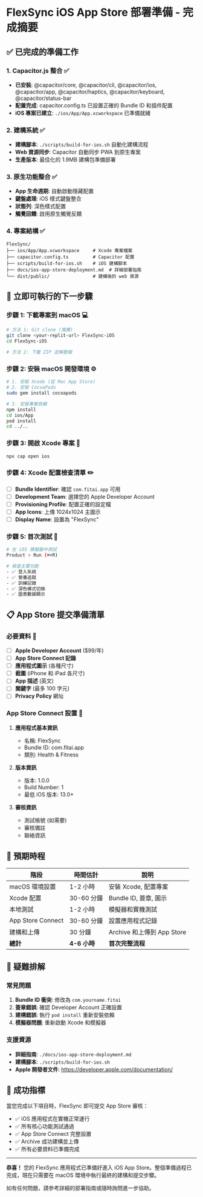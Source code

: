 # FlexSync iOS App Store 部署準備 - 完成摘要

## ✅ 已完成的準備工作

### 1. Capacitor.js 整合 ✅
- **已安裝**: @capacitor/core, @capacitor/cli, @capacitor/ios, @capacitor/app, @capacitor/haptics, @capacitor/keyboard, @capacitor/status-bar
- **配置完成**: capacitor.config.ts 已設置正確的 Bundle ID 和插件配置
- **iOS 專案已建立**: `./ios/App/App.xcworkspace` 已準備就緒

### 2. 建構系統 ✅
- **建構腳本**: `./scripts/build-for-ios.sh` 自動化建構流程
- **Web 資源同步**: Capacitor 自動同步 PWA 到原生專案
- **生產版本**: 最佳化的 1.9MB 建構包準備部署

### 3. 原生功能整合 ✅
- **App 生命週期**: 自動啟動隱藏配置
- **鍵盤處理**: iOS 樣式鍵盤整合
- **狀態列**: 深色樣式配置
- **觸覺回饋**: 啟用原生觸覺反饋

### 4. 專案結構 ✅
```
FlexSync/
├── ios/App/App.xcworkspace     # Xcode 專案檔案
├── capacitor.config.ts         # Capacitor 配置
├── scripts/build-for-ios.sh    # iOS 建構腳本
├── docs/ios-app-store-deployment.md  # 詳細部署指南
└── dist/public/                # 建構後的 web 資源
```

## 🚀 立即可執行的下一步驟

### 步驟 1: 下載專案到 macOS 💻
```bash
# 方法 1: Git clone (推薦)
git clone <your-replit-url> FlexSync-iOS
cd FlexSync-iOS

# 方法 2: 下載 ZIP 並解壓縮
```

### 步驟 2: 安裝 macOS 開發環境 ⚙️
```bash
# 1. 安裝 Xcode (從 Mac App Store)
# 2. 安裝 CocoaPods
sudo gem install cocoapods

# 3. 安裝專案依賴
npm install
cd ios/App
pod install
cd ../..
```

### 步驟 3: 開啟 Xcode 專案 📱
```bash
npx cap open ios
```

### 步驟 4: Xcode 配置檢查清單 ✏️
- [ ] **Bundle Identifier**: 確認 `com.fitai.app` 可用
- [ ] **Development Team**: 選擇您的 Apple Developer Account
- [ ] **Provisioning Profile**: 配置正確的設定檔
- [ ] **App Icons**: 上傳 1024x1024 主圖示
- [ ] **Display Name**: 設置為 "FlexSync"

### 步驟 5: 首次測試 🧪
```bash
# 在 iOS 模擬器中測試
Product > Run (⌘+R)

# 檢查主要功能
- ✅ 登入系統
- ✅ 營養追蹤
- ✅ 訓練記錄
- ✅ 深色模式切換
- ✅ 圖表數據顯示
```

## 📋 App Store 提交準備清單

### 必要資料 📄
- [ ] **Apple Developer Account** ($99/年)
- [ ] **App Store Connect 記錄**
- [ ] **應用程式圖示** (各種尺寸)
- [ ] **截圖** (iPhone 和 iPad 各尺寸)
- [ ] **App 描述** (英文)
- [ ] **關鍵字** (最多 100 字元)
- [ ] **Privacy Policy** 網址

### App Store Connect 設置 🏪
1. **應用程式基本資訊**
   - 名稱: FlexSync
   - Bundle ID: com.fitai.app
   - 類別: Health & Fitness

2. **版本資訊**
   - 版本: 1.0.0
   - Build Number: 1
   - 最低 iOS 版本: 13.0+

3. **審核資訊**
   - 測試帳號 (如需要)
   - 審核備註
   - 聯絡資訊

## 🎯 預期時程

| 階段 | 時間估計 | 說明 |
|------|----------|------|
| macOS 環境設置 | 1-2 小時 | 安裝 Xcode, 配置專案 |
| Xcode 配置 | 30-60 分鐘 | Bundle ID, 簽章, 圖示 |
| 本地測試 | 1-2 小時 | 模擬器和實機測試 |
| App Store Connect | 30-60 分鐘 | 設置應用程式記錄 |
| 建構和上傳 | 30 分鐘 | Archive 和上傳到 App Store |
| **總計** | **4-6 小時** | **首次完整流程** |

## 🔧 疑難排解

### 常見問題
1. **Bundle ID 衝突**: 修改為 `com.yourname.fitai`
2. **簽章錯誤**: 確認 Developer Account 正確設置
3. **建構錯誤**: 執行 `pod install` 重新安裝依賴
4. **模擬器問題**: 重新啟動 Xcode 和模擬器

### 支援資源
- **詳細指南**: `./docs/ios-app-store-deployment.md`
- **建構腳本**: `./scripts/build-for-ios.sh`
- **Apple 開發者文件**: https://developer.apple.com/documentation/

## 🎉 成功指標

當您完成以下項目時，FlexSync 即可提交 App Store 審核：

- ✅ iOS 應用程式在實機正常運行
- ✅ 所有核心功能測試通過
- ✅ App Store Connect 完整設置
- ✅ Archive 成功建構並上傳
- ✅ 所有必要資料已準備完成

---

**恭喜！** 您的 FlexSync 應用程式已準備好進入 iOS App Store。整個準備過程已完成，現在只需要在 macOS 環境中執行最終的建構和提交步驟。

如有任何問題，請參考詳細的部署指南或隨時詢問進一步協助。